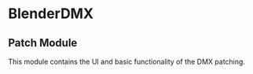 # BlenderDMX

## Patch Module

This module contains the UI and basic functionality of the DMX patching.